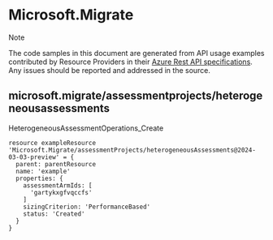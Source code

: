 # Microsoft.Migrate
  
> [!NOTE]
> The code samples in this document are generated from API usage examples contributed by Resource Providers in their [Azure Rest API specifications](https://github.com/Azure/azure-rest-api-specs). Any issues should be reported and addressed in the source.


## microsoft.migrate/assessmentprojects/heterogeneousassessments

HeterogeneousAssessmentOperations_Create
```bicep
resource exampleResource 'Microsoft.Migrate/assessmentProjects/heterogeneousAssessments@2024-03-03-preview' = {
  parent: parentResource 
  name: 'example'
  properties: {
    assessmentArmIds: [
      'gartykxgfvqccfs'
    ]
    sizingCriterion: 'PerformanceBased'
    status: 'Created'
  }
}
```
